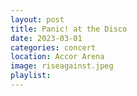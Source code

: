 ```yaml
---
layout: post
title: Panic! at the Disco
date: 2023-03-01
categories: concert
location: Accor Arena
image: riseagainst.jpeg
playlist: 
---
```

